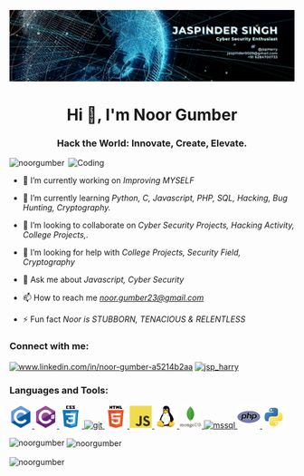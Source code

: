 ![logo](https://github.com/jspHarry/jspHarry/blob/main/Jaspinder%20Singh.png)
<h1 align="center">Hi 👋, I'm Noor Gumber</h1>
<h3 align="center">Hack the World: Innovate, Create, Elevate.</h3>
<img align="right" alt="Coding" width="400" src="https://media.tenor.com/rePDfDWO3XoAAAAd/hacking.gif">

<p align="left"> <img src="https://komarev.com/ghpvc/?username=noorgumber&label=Profile%20views&color=0e75b6&style=flat" alt="noorgumber" /> </p>

- 🔭 I’m currently working on *Improving MYSELF*

- 🌱 I’m currently learning *Python, C, Javascript, PHP, SQL, Hacking, Bug Hunting, Cryptography.*

- 👯 I’m looking to collaborate on *Cyber Security Projects, Hacking Activity, College Projects,.*

- 🤝 I’m looking for help with *College Projects, Security Field, Cryptography*

- 💬 Ask me about *Javascript, Cyber Security*

- 📫 How to reach me *noor.gumber23@gmail.com*

- ⚡ Fun fact *Noor is STUBBORN, TENACIOUS & RELENTLESS*

<h3 align="left">Connect with me:</h3>
<p align="left">
<a href="www.linkedin.com/in/noor-gumber-a5214b2aa" target="blank"><img align="center" src="https://raw.githubusercontent.com/rahuldkjain/github-profile-readme-generator/master/src/images/icons/Social/linked-in-alt.svg" alt="www.linkedin.com/in/noor-gumber-a5214b2aa" height="30" width="40" /></a>
<a href="https://instagram.com/jsp_harry" target="blank"><img align="center" src="https://raw.githubusercontent.com/rahuldkjain/github-profile-readme-generator/master/src/images/icons/Social/instagram.svg" alt="jsp_harry" height="30" width="40" /></a>
</p>

<h3 align="left">Languages and Tools:</h3>
<p align="left"> <a href="https://www.cprogramming.com/" target="_blank" rel="noreferrer"> <img src="https://raw.githubusercontent.com/devicons/devicon/master/icons/c/c-original.svg" alt="c" width="40" height="40"/> </a> <a href="https://www.w3schools.com/cs/" target="_blank" rel="noreferrer"> <img src="https://raw.githubusercontent.com/devicons/devicon/master/icons/csharp/csharp-original.svg" alt="csharp" width="40" height="40"/> </a> <a href="https://www.w3schools.com/css/" target="_blank" rel="noreferrer"> <img src="https://raw.githubusercontent.com/devicons/devicon/master/icons/css3/css3-original-wordmark.svg" alt="css3" width="40" height="40"/> </a> <a href="https://git-scm.com/" target="_blank" rel="noreferrer"> <img src="https://www.vectorlogo.zone/logos/git-scm/git-scm-icon.svg" alt="git" width="40" height="40"/> </a> <a href="https://www.w3.org/html/" target="_blank" rel="noreferrer"> <img src="https://raw.githubusercontent.com/devicons/devicon/master/icons/html5/html5-original-wordmark.svg" alt="html5" width="40" height="40"/> </a> <a href="https://developer.mozilla.org/en-US/docs/Web/JavaScript" target="_blank" rel="noreferrer"> <img src="https://raw.githubusercontent.com/devicons/devicon/master/icons/javascript/javascript-original.svg" alt="javascript" width="40" height="40"/> </a> <a href="https://www.linux.org/" target="_blank" rel="noreferrer"> <img src="https://raw.githubusercontent.com/devicons/devicon/master/icons/linux/linux-original.svg" alt="linux" width="40" height="40"/> </a> <a href="https://www.mongodb.com/" target="_blank" rel="noreferrer"> <img src="https://raw.githubusercontent.com/devicons/devicon/master/icons/mongodb/mongodb-original-wordmark.svg" alt="mongodb" width="40" height="40"/> </a> <a href="https://www.microsoft.com/en-us/sql-server" target="_blank" rel="noreferrer"> <img src="https://www.svgrepo.com/show/303229/microsoft-sql-server-logo.svg" alt="mssql" width="40" height="40"/> </a> <a href="https://www.php.net" target="_blank" rel="noreferrer"> <img src="https://raw.githubusercontent.com/devicons/devicon/master/icons/php/php-original.svg" alt="php" width="40" height="40"/> </a> <a href="https://www.python.org" target="_blank" rel="noreferrer"> <img src="https://raw.githubusercontent.com/devicons/devicon/master/icons/python/python-original.svg" alt="python" width="40" height="40"/> </a> </p>

<p><img align="left" src="https://github-readme-stats.vercel.app/api/top-langs?username=noorgumber&show_icons=true&locale=en&layout=compact" alt="noorgumber" /></p>

<p>&nbsp;<img align="center" src="https://github-readme-stats.vercel.app/api?username=noorgumber&show_icons=true&locale=en" alt="noorgumber" /></p>

<p><img align="center" src="https://github-readme-streak-stats.herokuapp.com/?user=noorgumber&" alt="noorgumber" /></p>
